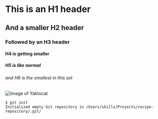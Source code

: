 # This is an H1 header
## And a smaller H2 header
### Followed by an H3 header
#### H4 is getting smaller
##### H5 is like normal
###### and H6 is the smallest in this set

![Image of Yaktocat](https://octodex.github.com/images/yaktocat.png)

```
$ git init
Initialized empty Git repository in /Users/skills/Projects/recipe-repository/.git/
```
